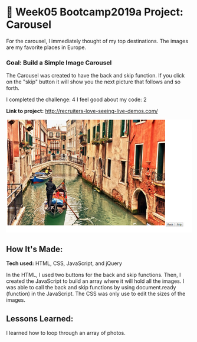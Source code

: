 # 🎠 Week05 Bootcamp2019a Project: Carousel
For the carousel, I immediately thought of my top destinations. The images are my favorite places in Europe.

### Goal: Build a Simple Image Carousel
The Carousel was created to have the back and skip function. If you click on the "skip" button it will show you the next picture that follows and so forth.

I completed the challenge: 4
I feel good about my code: 2

**Link to project:** http://recruiters-love-seeing-live-demos.com/

![alt tag](screenshot.png)

## How It's Made:

**Tech used:** HTML, CSS, JavaScript, and jQuery

In the HTML, I used two buttons for the back and skip functions. Then, I created the JavaScript to build an array where it will hold all the images. I was able to call the back and skip functions by using document.ready (function) in the JavaScript. The CSS was only use to edit the sizes of the images.


## Lessons Learned:

I learned how to loop through an array of photos.

